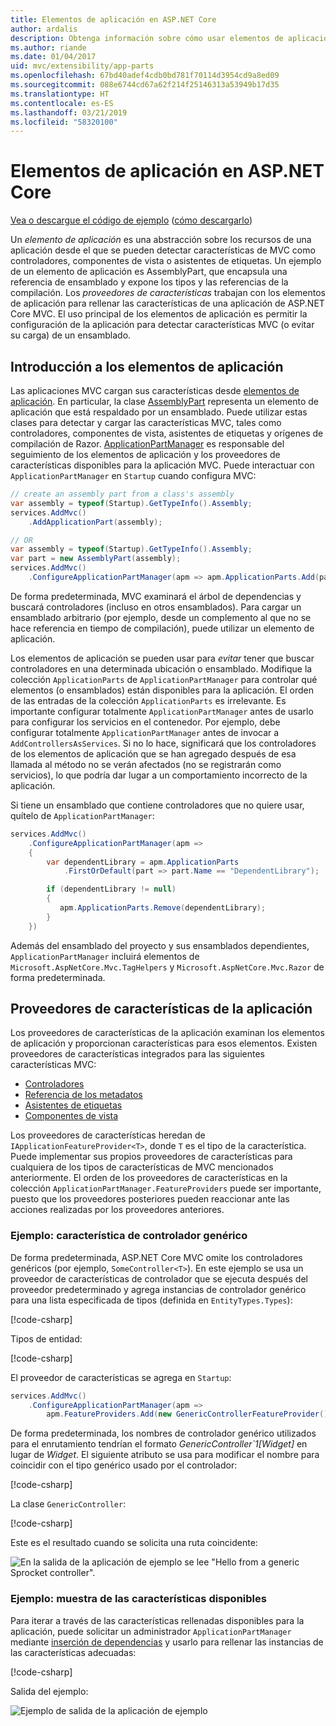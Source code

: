 ```yaml
---
title: Elementos de aplicación en ASP.NET Core
author: ardalis
description: Obtenga información sobre cómo usar elementos de aplicación (que son abstracciones de los recursos de una aplicación) para detectar o evitar la carga de características desde un ensamblado.
ms.author: riande
ms.date: 01/04/2017
uid: mvc/extensibility/app-parts
ms.openlocfilehash: 67bd40adef4cdb0bd781f70114d3954cd9a8ed09
ms.sourcegitcommit: 088e6744cd67a62f214f25146313a53949b17d35
ms.translationtype: HT
ms.contentlocale: es-ES
ms.lasthandoff: 03/21/2019
ms.locfileid: "58320100"
---
```

# <a name="application-parts-in-aspnet-core"></a>Elementos de aplicación en ASP.NET Core

[Vea o descargue el código de ejemplo](https://github.com/aspnet/Docs/tree/master/aspnetcore/mvc/advanced/app-parts/sample) ([cómo descargarlo](xref:index#how-to-download-a-sample))

Un *elemento de aplicación* es una abstracción sobre los recursos de una aplicación desde el que se pueden detectar características de MVC como controladores, componentes de vista o asistentes de etiquetas. Un ejemplo de un elemento de aplicación es AssemblyPart, que encapsula una referencia de ensamblado y expone los tipos y las referencias de la compilación. Los *proveedores de características* trabajan con los elementos de aplicación para rellenar las características de una aplicación de ASP.NET Core MVC. El uso principal de los elementos de aplicación es permitir la configuración de la aplicación para detectar características MVC (o evitar su carga) de un ensamblado.

## <a name="introducing-application-parts"></a>Introducción a los elementos de aplicación

Las aplicaciones MVC cargan sus características desde [elementos de aplicación](/dotnet/api/microsoft.aspnetcore.mvc.applicationparts.applicationpart). En particular, la clase [AssemblyPart](/dotnet/api/microsoft.aspnetcore.mvc.applicationparts.assemblypart#Microsoft_AspNetCore_Mvc_ApplicationParts_AssemblyPart) representa un elemento de aplicación que está respaldado por un ensamblado. Puede utilizar estas clases para detectar y cargar las características MVC, tales como controladores, componentes de vista, asistentes de etiquetas y orígenes de compilación de Razor. [ApplicationPartManager](/dotnet/api/microsoft.aspnetcore.mvc.applicationparts.applicationpartmanager) es responsable del seguimiento de los elementos de aplicación y los proveedores de características disponibles para la aplicación MVC. Puede interactuar con `ApplicationPartManager` en `Startup` cuando configura MVC:

```csharp
// create an assembly part from a class's assembly
var assembly = typeof(Startup).GetTypeInfo().Assembly;
services.AddMvc()
    .AddApplicationPart(assembly);

// OR
var assembly = typeof(Startup).GetTypeInfo().Assembly;
var part = new AssemblyPart(assembly);
services.AddMvc()
    .ConfigureApplicationPartManager(apm => apm.ApplicationParts.Add(part));
```

De forma predeterminada, MVC examinará el árbol de dependencias y buscará controladores (incluso en otros ensamblados). Para cargar un ensamblado arbitrario (por ejemplo, desde un complemento al que no se hace referencia en tiempo de compilación), puede utilizar un elemento de aplicación.

Los elementos de aplicación se pueden usar para *evitar* tener que buscar controladores en una determinada ubicación o ensamblado. Modifique la colección `ApplicationParts` de `ApplicationPartManager` para controlar qué elementos (o ensamblados) están disponibles para la aplicación. El orden de las entradas de la colección `ApplicationParts` es irrelevante. Es importante configurar totalmente `ApplicationPartManager` antes de usarlo para configurar los servicios en el contenedor. Por ejemplo, debe configurar totalmente `ApplicationPartManager` antes de invocar a `AddControllersAsServices`. Si no lo hace, significará que los controladores de los elementos de aplicación que se han agregado después de esa llamada al método no se verán afectados (no se registrarán como servicios), lo que podría dar lugar a un comportamiento incorrecto de la aplicación.

Si tiene un ensamblado que contiene controladores que no quiere usar, quítelo de `ApplicationPartManager`:

```csharp
services.AddMvc()
    .ConfigureApplicationPartManager(apm =>
    {
        var dependentLibrary = apm.ApplicationParts
            .FirstOrDefault(part => part.Name == "DependentLibrary");

        if (dependentLibrary != null)
        {
           apm.ApplicationParts.Remove(dependentLibrary);
        }
    })
```

Además del ensamblado del proyecto y sus ensamblados dependientes, `ApplicationPartManager` incluirá elementos de `Microsoft.AspNetCore.Mvc.TagHelpers` y `Microsoft.AspNetCore.Mvc.Razor` de forma predeterminada.

## <a name="application-feature-providers"></a>Proveedores de características de la aplicación

Los proveedores de características de la aplicación examinan los elementos de aplicación y proporcionan características para esos elementos. Existen proveedores de características integrados para las siguientes características MVC:

* [Controladores](/dotnet/api/microsoft.aspnetcore.mvc.controllers.controllerfeatureprovider)
* [Referencia de los metadatos](/dotnet/api/microsoft.aspnetcore.mvc.razor.compilation.metadatareferencefeatureprovider)
* [Asistentes de etiquetas](/dotnet/api/microsoft.aspnetcore.mvc.razor.taghelpers.taghelperfeatureprovider)
* [Componentes de vista](/dotnet/api/microsoft.aspnetcore.mvc.viewcomponents.viewcomponentfeatureprovider)

Los proveedores de características heredan de `IApplicationFeatureProvider<T>`, donde `T` es el tipo de la característica. Puede implementar sus propios proveedores de características para cualquiera de los tipos de características de MVC mencionados anteriormente. El orden de los proveedores de características en la colección `ApplicationPartManager.FeatureProviders` puede ser importante, puesto que los proveedores posteriores pueden reaccionar ante las acciones realizadas por los proveedores anteriores.

### <a name="sample-generic-controller-feature"></a>Ejemplo: característica de controlador genérico

De forma predeterminada, ASP.NET Core MVC omite los controladores genéricos (por ejemplo, `SomeController<T>`). En este ejemplo se usa un proveedor de características de controlador que se ejecuta después del proveedor predeterminado y agrega instancias de controlador genérico para una lista especificada de tipos (definida en `EntityTypes.Types`):

[!code-csharp[](./app-parts/sample/AppPartsSample/GenericControllerFeatureProvider.cs?highlight=13&range=18-36)]

Tipos de entidad:

[!code-csharp[](./app-parts/sample/AppPartsSample/Model/EntityTypes.cs?range=6-16)]

El proveedor de características se agrega en `Startup`:

```csharp
services.AddMvc()
    .ConfigureApplicationPartManager(apm => 
        apm.FeatureProviders.Add(new GenericControllerFeatureProvider()));
```

De forma predeterminada, los nombres de controlador genérico utilizados para el enrutamiento tendrían el formato *GenericController`1[Widget]* en lugar de *Widget*. El siguiente atributo se usa para modificar el nombre para coincidir con el tipo genérico usado por el controlador:

[!code-csharp[](./app-parts/sample/AppPartsSample/GenericControllerNameConvention.cs)]

La clase `GenericController`:

[!code-csharp[](./app-parts/sample/AppPartsSample/GenericController.cs?highlight=5-6)]

Este es el resultado cuando se solicita una ruta coincidente:

![En la salida de la aplicación de ejemplo se lee "Hello from a generic Sprocket controller".](app-parts/_static/generic-controller.png)

### <a name="sample-display-available-features"></a>Ejemplo: muestra de las características disponibles

Para iterar a través de las características rellenadas disponibles para la aplicación, puede solicitar un administrador `ApplicationPartManager` mediante [inserción de dependencias](../../fundamentals/dependency-injection.md) y usarlo para rellenar las instancias de las características adecuadas:

[!code-csharp[](./app-parts/sample/AppPartsSample/Controllers/FeaturesController.cs?highlight=16,25-27)]

Salida del ejemplo:

![Ejemplo de salida de la aplicación de ejemplo](app-parts/_static/available-features.png)
